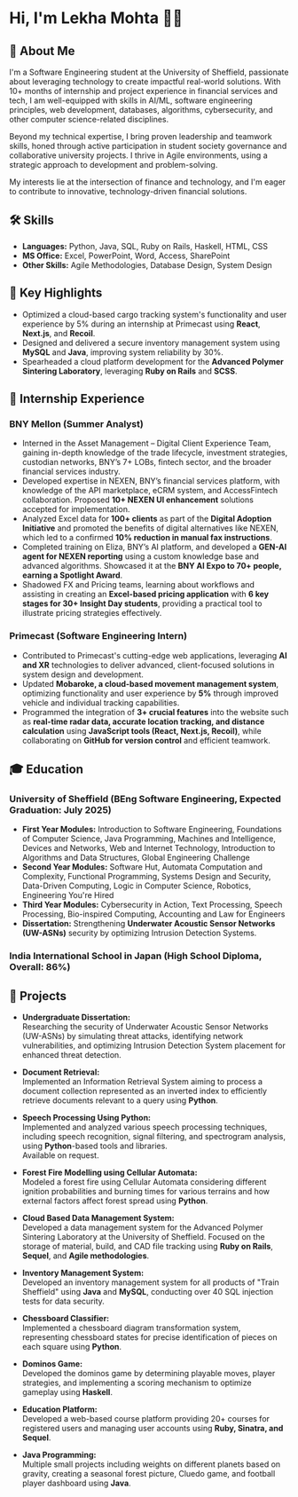 # Hi, I'm Lekha Mohta 👩‍💻

## 🌟 About Me
I'm a Software Engineering student at the University of Sheffield, passionate about leveraging technology to create impactful real-world solutions. With 10+ months of internship and project experience in financial services and tech, I am well-equipped with skills in AI/ML, software engineering principles, web development, databases, algorithms, cybersecurity, and other computer science-related disciplines.

Beyond my technical expertise, I bring proven leadership and teamwork skills, honed through active participation in student society governance and collaborative university projects. I thrive in Agile environments, using a strategic approach to development and problem-solving.

My interests lie at the intersection of finance and technology, and I'm eager to contribute to innovative, technology-driven financial solutions.

## 🛠 Skills
- **Languages:** Python, Java, SQL, Ruby on Rails, Haskell, HTML, CSS
- **MS Office:** Excel, PowerPoint, Word, Access, SharePoint
- **Other Skills:** Agile Methodologies, Database Design, System Design

## 🔑 Key Highlights
- Optimized a cloud-based cargo tracking system's functionality and user experience by 5% during an internship at Primecast using **React**, **Next.js**, and **Recoil**.
- Designed and delivered a secure inventory management system using **MySQL** and **Java**, improving system reliability by 30%.
- Spearheaded a cloud platform development for the **Advanced Polymer Sintering Laboratory**, leveraging **Ruby on Rails** and **SCSS**.

## 💼 Internship Experience
### BNY Mellon (Summer Analyst)
- Interned in the Asset Management – Digital Client Experience Team, gaining in-depth knowledge of the trade lifecycle, investment strategies, custodian networks, BNY’s 7+ LOBs, fintech sector, and the broader financial services industry.
- Developed expertise in NEXEN, BNY’s financial services platform, with knowledge of the API marketplace, eCRM system, and AccessFintech collaboration. Proposed **10+ NEXEN UI enhancement** solutions accepted for implementation.
- Analyzed Excel data for **100+ clients** as part of the **Digital Adoption Initiative** and promoted the benefits of digital alternatives like NEXEN, which led to a confirmed **10% reduction in manual fax instructions**.
- Completed training on Eliza, BNY’s AI platform, and developed a **GEN-AI agent for NEXEN reporting** using a custom knowledge base and advanced algorithms. Showcased it at the **BNY AI Expo to 70+ people, earning a Spotlight Award**.
- Shadowed FX and Pricing teams, learning about workflows and assisting in creating an **Excel-based pricing application** with **6 key stages for 30+ Insight Day students**, providing a practical tool to illustrate pricing strategies effectively.

### Primecast (Software Engineering Intern)
- Contributed to Primecast's cutting-edge web applications, leveraging **AI and XR** technologies to deliver advanced, client-focused solutions in system design and development.
- Updated **Mobaroke, a cloud-based movement management system**, optimizing functionality and user experience by **5%** through improved vehicle and individual tracking capabilities.
- Programmed the integration of **3+ crucial features** into the website such as **real-time radar data, accurate location tracking, and distance calculation** using **JavaScript tools (React, Next.js, Recoil)**, while collaborating on **GitHub for version control** and efficient teamwork.

## 🎓 Education
### University of Sheffield (BEng Software Engineering, Expected Graduation: July 2025)
- **First Year Modules:** Introduction to Software Engineering, Foundations of Computer Science, Java Programming, Machines and Intelligence, Devices and Networks, Web and Internet Technology, Introduction to Algorithms and Data Structures, Global Engineering Challenge
- **Second Year Modules:** Software Hut, Automata Computation and Complexity, Functional Programming, Systems Design and Security, Data-Driven Computing, Logic in Computer Science, Robotics, Engineering You're Hired
- **Third Year Modules:** Cybersecurity in Action, Text Processing, Speech Processing, Bio-inspired Computing, Accounting and Law for Engineers
- **Dissertation:** Strengthening **Underwater Acoustic Sensor Networks (UW-ASNs)** security by optimizing Intrusion Detection Systems.

### India International School in Japan (High School Diploma, Overall: 86%)

## 🚀 Projects
- **Undergraduate Dissertation:**  
  Researching the security of Underwater Acoustic Sensor Networks (UW-ASNs) by simulating threat attacks, identifying network vulnerabilities, and optimizing Intrusion Detection System placement for enhanced threat detection.

- **Document Retrieval:**  
  Implemented an Information Retrieval System aiming to process a document collection represented as an inverted index to efficiently retrieve documents relevant to a query using **Python**.

- **Speech Processing Using Python:**  
  Implemented and analyzed various speech processing techniques, including speech recognition, signal filtering, and spectrogram analysis, using **Python**-based tools and libraries.  
  Available on request.

- **Forest Fire Modelling using Cellular Automata:**  
  Modeled a forest fire using Cellular Automata considering different ignition probabilities and burning times for various terrains and how external factors affect forest spread using **Python**.

- **Cloud Based Data Management System:**  
  Developed a data management system for the Advanced Polymer Sintering Laboratory at the University of Sheffield. Focused on the storage of material, build, and CAD file tracking using **Ruby on Rails**, **Sequel**, and **Agile methodologies**.

- **Inventory Management System:**  
  Developed an inventory management system for all products of "Train Sheffield" using **Java** and **MySQL**, conducting over 40 SQL injection tests for data security.

- **Chessboard Classifier:**  
  Implemented a chessboard diagram transformation system, representing chessboard states for precise identification of pieces on each square using **Python**.

- **Dominos Game:**  
  Developed the dominos game by determining playable moves, player strategies, and implementing a scoring mechanism to optimize gameplay using **Haskell**.

- **Education Platform:**  
  Developed a web-based course platform providing 20+ courses for registered users and managing user accounts using **Ruby, Sinatra, and Sequel**.

- **Java Programming:**  
  Multiple small projects including weights on different planets based on gravity, creating a seasonal forest picture, Cluedo game, and football player dashboard using **Java**.
